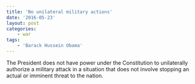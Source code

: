 ```yaml
---
title: 'No unilateral military actions'
date: '2016-05-23'
layout: post
categories:
    - war
tags:
    - 'Barack Hussein Obama'
---
```


The President does not have power under the Constitution to unilaterally authorize a military attack in a situation that does not involve stopping an actual or imminent threat to the nation.